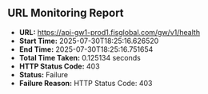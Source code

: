 ## URL Monitoring Report

- **URL:** https://api-gw1-prod1.fisglobal.com/gw/v1/health
- **Start Time:** 2025-07-30T18:25:16.626520
- **End Time:** 2025-07-30T18:25:16.751654
- **Total Time Taken:** 0.125134 seconds
- **HTTP Status Code:** 403
- **Status:** Failure
- **Failure Reason:** HTTP Status Code: 403
